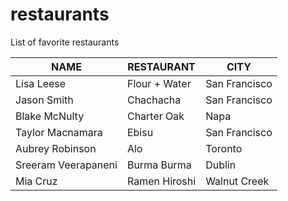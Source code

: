 # restaurants
List of favorite restaurants

 NAME | RESTAURANT | CITY
---|---|---
Lisa Leese | Flour + Water | San Francisco
Jason Smith | Chachacha | San Francisco
Blake McNulty | Charter Oak | Napa
Taylor Macnamara | Ebisu | San Francisco
Aubrey Robinson | Alo | Toronto
Sreeram Veerapaneni | Burma Burma | Dublin
Mia Cruz | Ramen Hiroshi | Walnut Creek